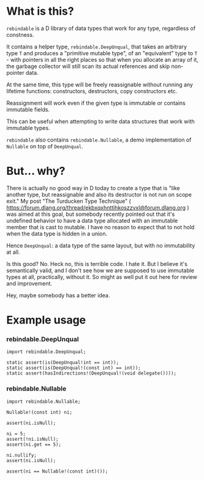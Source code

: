 # What is this?

`rebindable` is a D library of data types that work for any type, regardless of constness.

It contains a helper type, `rebindable.DeepUnqual`, that takes an arbitrary type `T` and produces a "primitive mutable
type", of an "equivalent" type to `T` - with pointers in all the right places so that when you allocate an array of it,
the garbage collector will still scan its actual references and skip non-pointer data.

At the same time, this type will be freely reassignable without running any lifetime functions: constructors,
destructors, copy constructors etc.

Reassignment will work even if the given type is immutable or contains immutable fields.

This can be useful when attempting to write data structures that work with immutable types.

`rebindable` also contains `rebindable.Nullable`, a demo implementation of `Nullable` on top of `DeepUnqual`.

# But... why?

There is actually no good way in D today to create a type that is "like another type, but reassignable and
also its destructor is not run on scope exit." My post "The Turducken Type Technique" (
  https://forum.dlang.org/thread/ekbxqxhnttihkoszzvxl@forum.dlang.org ) was aimed at this goal, but somebody
recently pointed out that it's undefined behavior to have a data type allocated with an immutable member that is
cast to mutable. I have no reason to expect that to not hold when the data type is hidden in a union.

Hence `DeepUnqual`: a data type of the same layout, but with no immutability at all.

Is this good? No. Heck no, this is terrible code. I hate it. But I believe it's semantically valid, and I don't see
how we are supposed to use immutable types at all, practically, without it. So might as well put it out here
for review and improvement.

Hey, maybe somebody has a better idea.

# Example usage

### rebindable.DeepUnqual

```
import rebindable.DeepUnqual;

static assert(is(DeepUnqual!int == int));
static assert(is(DeepUnqual!(const int) == int));
static assert(hasIndirections!(DeepUnqual!(void delegate())));
```

### rebindable.Nullable

```
import rebindable.Nullable;

Nullable!(const int) ni;

assert(ni.isNull);

ni = 5;
assert(!ni.isNull);
assert(ni.get == 5);

ni.nullify;
assert(ni.isNull);

assert(ni == Nullable!(const int)());
```
